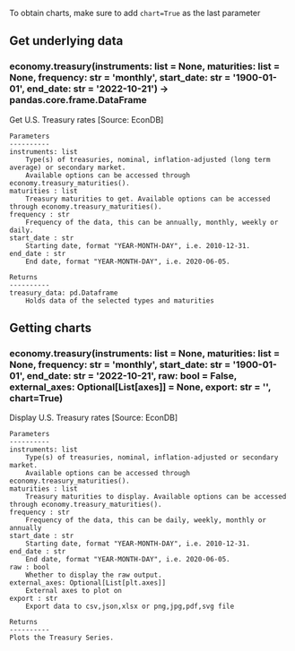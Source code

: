 To obtain charts, make sure to add `chart=True` as the last parameter

## Get underlying data 
### economy.treasury(instruments: list = None, maturities: list = None, frequency: str = 'monthly', start_date: str = '1900-01-01', end_date: str = '2022-10-21') -> pandas.core.frame.DataFrame

Get U.S. Treasury rates [Source: EconDB]

    Parameters
    ----------
    instruments: list
        Type(s) of treasuries, nominal, inflation-adjusted (long term average) or secondary market.
        Available options can be accessed through economy.treasury_maturities().
    maturities : list
        Treasury maturities to get. Available options can be accessed through economy.treasury_maturities().
    frequency : str
        Frequency of the data, this can be annually, monthly, weekly or daily.
    start_date : str
        Starting date, format "YEAR-MONTH-DAY", i.e. 2010-12-31.
    end_date : str
        End date, format "YEAR-MONTH-DAY", i.e. 2020-06-05.

    Returns
    ----------
    treasury_data: pd.Dataframe
        Holds data of the selected types and maturities

## Getting charts 
### economy.treasury(instruments: list = None, maturities: list = None, frequency: str = 'monthly', start_date: str = '1900-01-01', end_date: str = '2022-10-21', raw: bool = False, external_axes: Optional[List[axes]] = None, export: str = '', chart=True)

Display U.S. Treasury rates [Source: EconDB]

    Parameters
    ----------
    instruments: list
        Type(s) of treasuries, nominal, inflation-adjusted or secondary market.
        Available options can be accessed through economy.treasury_maturities().
    maturities : list
        Treasury maturities to display. Available options can be accessed through economy.treasury_maturities().
    frequency : str
        Frequency of the data, this can be daily, weekly, monthly or annually
    start_date : str
        Starting date, format "YEAR-MONTH-DAY", i.e. 2010-12-31.
    end_date : str
        End date, format "YEAR-MONTH-DAY", i.e. 2020-06-05.
    raw : bool
        Whether to display the raw output.
    external_axes: Optional[List[plt.axes]]
        External axes to plot on
    export : str
        Export data to csv,json,xlsx or png,jpg,pdf,svg file

    Returns
    ----------
    Plots the Treasury Series.
